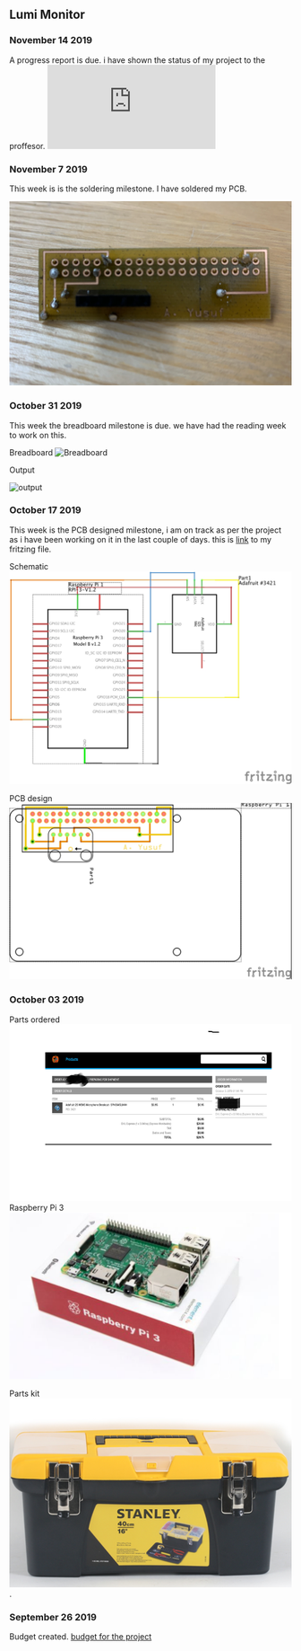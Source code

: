 Lumi Monitor
------------





### November 14 2019
 A progress report is due. i have shown the status of my project to the proffesor.
 ![Progress Report](https://github.com/Abdirashid-Yusuf/Lumi-monitor/blob/master/Documentation/Project%20status%20Report%20(updated).pdf)
 
 
### November 7 2019

This week is is the soldering milestone. I have soldered my PCB.

![Soldered PCB](https://github.com/Abdirashid-Yusuf/Lumi-monitor/blob/master/Images/PCBsoldered.png)


### October 31 2019

This week the breadboard milestone is due. we have had the reading week to work on this.

Breadboard
![Breadboard](https://github.com/Abdirashid-Yusuf/Lumi-monitor/blob/master/Images/bbimage.png)

Output

![output](https://github.com/Abdirashid-Yusuf/Lumi-monitor/blob/master/Images/output.png)

 
 ### October 17 2019

This week is the PCB designed milestone, i am on track as per the project as i have been working on it in the last couple of days. this is
[link](https://github.com/Abdirashid-Yusuf/Lumi-monitor/tree/master/Electronics) to my fritzing file.

Schematic
![Schematic](https://github.com/Abdirashid-Yusuf/Lumi-monitor/blob/master/Images/SCHEMATIC.jpg)

PCB design
![PCB](https://github.com/Abdirashid-Yusuf/Lumi-monitor/blob/master/Images/PCB.jpg)


### October 03 2019
Parts ordered
![proof of sensor order](https://github.com/Abdirashid-Yusuf/Lumi-monitor/blob/master/Images/proofPic.png) 
Raspberry Pi 3
![Raspberry PI](https://github.com/Abdirashid-Yusuf/Lumi-monitor/blob/master/Images/Rapsberry%20PI%203.png)

Parts kit
![Parts kit](https://github.com/Abdirashid-Yusuf/Lumi-monitor/blob/master/Images/Tool%20kit.png).
 
 
 ### September 26 2019
Budget created.
[budget for the project](https://github.com/Abdirashid-Yusuf/Lumi-monitor/blob/master/Documentation/Abdirashid's%20Budget.pdf)




 


